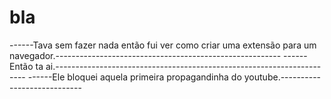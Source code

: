 # bla
------Tava sem fazer nada então fui ver como criar uma extensão para um navegador.--------------------------------------------------------
------Então ta ai.----------------------------------------------------------------------
------Ele bloquei aquela primeira propagandinha do youtube.----------------------------

